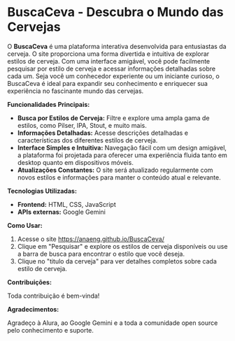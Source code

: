 # BuscaCeva - Descubra o Mundo das Cervejas

O **BuscaCeva** é uma plataforma interativa desenvolvida para entusiastas da cerveja. O site proporciona uma forma divertida e intuitiva de explorar estilos de cerveja. Com uma interface amigável, você pode facilmente pesquisar por estilo de cerveja e acessar informações detalhadas sobre cada um. Seja você um conhecedor experiente ou um iniciante curioso, o BuscaCeva é ideal para expandir seu conhecimento e enriquecer sua experiência no fascinante mundo das cervejas. 

**Funcionalidades Principais:**
- **Busca por Estilos de Cerveja:** Filtre e explore uma ampla gama de estilos, como Pilser, IPA, Stout, e muito mais.
- **Informações Detalhadas:** Acesse descrições detalhadas e características dos diferentes estilos de cerveja.
- **Interface Simples e Intuitiva:** Navegação fácil com um design amigável, a plataforma foi projetada para oferecer uma experiência fluida tanto em desktop quanto em dispositivos móveis.
- **Atualizações Constantes:** O site será atualizado regularmente com novos estilos e informações para manter o conteúdo atual e relevante.

**Tecnologias Utilizadas:**
- **Frontend:** HTML, CSS, JavaScript
- **APIs externas:** Google Gemini 

**Como Usar:**
1. Acesse o site https://anaeng.github.io/BuscaCeva/
2. Clique em "Pesquisar" e explore os estilos de cerveja disponíveis ou use a barra de busca para encontrar o estilo que você deseja.
3. Clique no "titulo da cerveja" para ver detalhes completos sobre cada estilo de cerveja.

**Contribuições:**

Toda contribuição é bem-vinda!

**Agradecimentos:**

Agradeço à Alura, ao Google Gemini e a toda a comunidade open source pelo conhecimento e suporte.
